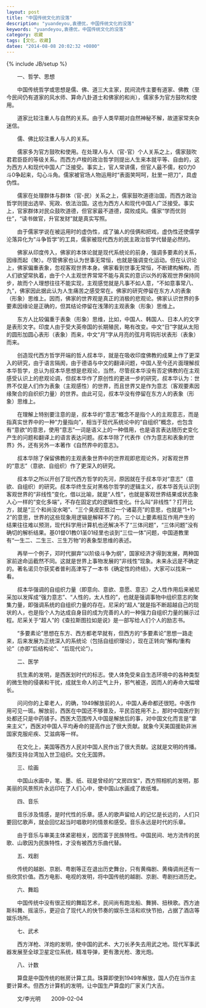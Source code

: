 ```yaml
---
layout: post
title: "中国传统文化的没落"
description: "yuandeyou,袁德优，中国传统文化的没落"
keywords: "yuandeyou,袁德优，中国传统文化的没落"
category: 收藏
tags: [文化，收藏]
datee: "2014-08-08 20:02:32 +0800"
---
```

{% include JB/setup %}

　　一、哲学、思想

　　中国传统哲学或思想是儒、佛、道三大主家，民间流传主要有道家、佛教（至今民间仍有道家的风水师、算命八卦道士和佛家的和尚），儒家多为官方鼓吹和使用。

　　道家比较注重人与自然的关系。由于人类早期对自然神秘不解，故道家常夹杂迷信。

　　儒、佛比较注重人与人的关系。

<!-- more -->

　　儒家多为官方鼓吹和使用。在处理人与人（官-官）个人关系之上，儒家鼓吹君君臣臣的等级关系。而西方卢梭的政治哲学则提出人生来本就平等、自由的，这为西方人和现代中国人广泛接受。事实上，官人常讲儒，但官人最不儒，权0力0斗0争起来，勾心斗角。儒家被官场人物运用时“表面笑呵呵，肚里一把刀”，具虚伪性。

　　儒家在处理群体与群体（官-民）关系之上，儒家鼓吹道德治国，而西方政治哲学则提出选举、宪政、依法治国。这也为西方人和现代中国人广泛接受。事实上，官家群体对民众鼓吹道德，但官家最不道德，腐败成风。儒家“学而优则仕”，“读书做官，升官发财”就是真实写照。

　　由于儒家学说在被运用时的虚伪性，成了骗人的伎俩和把戏，虚伪性还使儒学沦落异化为“斗争哲学”的工具，儒家被现代西方的民主政治哲学代替是必然的。

　　佛家从印度传入，佛家的本体论就是现代系统论的前身，强调多要素的关系，因缘而起（聚）。尽管佛家也认为世事无常恒，也就是强调变化运动。但在认识论上，佛家偏重表象，忽视客观世界本身。佛家看到世事无常恒，不断建构解构，而人们欲望常执着，由于个人主观世界常常不能与真实的意识以外的客观世界保持同步，故而个人理想往往不能实现，主观感觉就是凡事不如人意，“不如意事常八、九”，佛家因此据此认为人生痛苦之感受常在。佛家的研究停留在东方人的表象（形象）思维上。因而，佛家的世界观是真正的消极的悲观论。佛家认识世界的多要素因缘论是正确的，但其结论停留在浅薄的主观表象（形象）思维上。

　　东方人比较偏重于表象（形象）思维，比如，中国人、韩国人、日本人的文字是表形文字。印度人由于受大英帝国的长期殖民，略有改变。中文“日”字就从太阳的圆形加圆心表形（表象）而来，中文“月”字从月亮的弦月弯钩形状表形（表象）而来。

　　创造现代西方哲学开端的哲人叔本华，就是在吸收印度佛教的成果上作了更深入的研究，由于语言隔阂，由于德语与中文的翻译问题，中国人至今还片面理解叔本华哲学，总认为叔本华思想是悲观论，当然，尽管叔本华没有否定佛教的在主观感受认识上的悲观论调，但叔本华作了原创性的更进一步的研究，叔本华认为：世界不仅是人们作为表象（主观感性）的世界，而且世界又是作为意志（客观要素因缘聚合的自织织力量）的世界。由此可见，叔本华没有停留在东方人的表象（形象）思维上。

　　在理解上特别要注意的是，叔本华的“意志”概念不是指个人的主观意志，而是指真实世界中的一种“力量指向”，相当于现代系统论中的“自组织”概念，也包含有“意欲”的意思，使用“意志”一词是语义上的一种借用，也是语言表达随历史变化产生的问题和翻译上的语言表达问题。叔本华除了代表作《作为意志和表象的世界》外，还有另外一本著作《自然界中的意志》。

　　叔本华除了保留佛教的主观表象世界中的世界观即悲观论外，对客观世界的“意志”（意欲、自组织）作了更深入的研究。

　　叔本华之所以开创了现代西方哲学的先河，原因就在于叔本华对“意志”（意欲、自组织）的研究。叔本华终生反对黑格尔哲学的逻辑主义，叔本华首先认识到客观世界的“非线性”变化，借以比喻，就是“人性”，也就是客观世界结果或状态象人心一样的“变化多端”，不存在固定式的逻辑性变化。什么叫“非线性”？打开比方，就是“三个和尚没水喝”、“三个臭皮匠胜过一个诸葛亮”的意思，也就是“1+1> 2”的意思，世界的这些现象用逻辑是解释不了的。三个以上要素相互作用产生的结果往往难以预测，现代科学用计算机也还解决不了“三体问题”，“三体问题”没有确切的解析结果。基01督01教01圣01经里也谈到“三位一体”问题，中国道教里有“一生二、二生三、三生万物”的表象型思维的表述。

　　再举一个例子，邓时代摒弃“以阶级斗争为纲”，国家经济才得到发展，两种国家前途命运截然不同。这就是世界上事物发展的“非线性”现象。未来永远是不确定的。著名诺贝尔获奖者普利高津写了一本书《确定性的终结》，大家可以找来一看。

　　叔本华强调的自组织力量（即意向、意欲、意愿、意志）之人性作用后来被尼采加以发挥成“强力意志”、“人性的，太人性的”，也就是强调事物中组织意志的聚集力量，即强调系统的自组织力量的存在。尼采的“超人”就是指不断超越自己的现状的人，也是指个人为达成自身目的成为完善的人的一种强力自组织力量的展示过程。尼采关于“超人”的《查拉斯图拉如是说》是一部写给人们个人的励志书。

　　“多要素论”思想在东方、西方都老早就有，但西方的“多要素论”思想一路走来，后来发展为正统深入的系统论（包括自组织理论），现在正转向“解构/重构论”（亦即“后结构论”、“后现代论”）。

　　二、医学

　　抗生素的发明，是西医划时代的标志。使人体免受来自生态环境中的各种类型的微生物的侵袭和干扰，成就生命人的正气上升，邪气被逐，因而人的寿命大幅增长。

　　问问你的上辈老人，的确，1949解放前的人，中国人寿命都还很短。中医作用可见一斑。解放前，西医在中国还不够普及，平民百姓用不上，那时中国医疗到处都还只是中药铺子。西医大范围传入中国是解放后的事，对中国文化而言是“拿来主义”，西医对中国人平均寿命的提高作出了很大贡献。就象今天美国援助非洲国家克服疟疾、艾滋病等一样。

　　在文化上，美国等西方人民对中国人民作出了很大贡献。这就是文明的传播。强烈支持台湾加入世卫组织。文化无国界。

　　三、绘画

　　中国山水画中，笔、墨、纸、砚是曾经的“文房四宝”，西方照相机的发明，那美丽的风景照片永远印在了人们心中，使中国山水画成了故纸堆。

　　四、音乐

　　音乐涉及情感，是时代性的乐章。感人的歌声留给人的记忆是长远的，人们只要回忆歌声，就会回忆起当时唱歌时的情景和感受。音乐永远是时代的乐章。

　　由于音乐与审美主体紧密相关，因而富于民族特性。中国民间、地方流传的民歌、山歌因为民族特性，才没有被西方乐曲代替。

　　五、戏剧

　　传统的越剧、京剧、粤剧等正在退出历史舞台，只有黄梅剧、黄梅调尚还有一些欣赏价值。西方电影、电视的发明，将中国传统的越剧、京剧、粤剧扫进历史。

　　六、舞蹈

　　中国传统中没有很正规的舞蹈艺术，民间尚有跑龙船、舞狮、扭秧歌。西方迪斯科舞、摇滚乐，更迎合了现代人的快节奏的娱乐生活和欢快节拍，占据了酒店等娱乐场所。

　　七、武术

　　西方洋枪、洋炮的发明，使中国的武术、大刀长矛失去用武之地。现代军事武器发展至全球卫星定位系统，精准导弹，更有激光枪、激光炮。

　　八、计数

　　算盘是中国传统的帐房计算工具。珠算即使到1949年解放，国人仍在当作主要计算术。但西方计算机的发明，让中国生产算盘的厂家关门大吉。 

　　文/李光明　　2009-02-04

